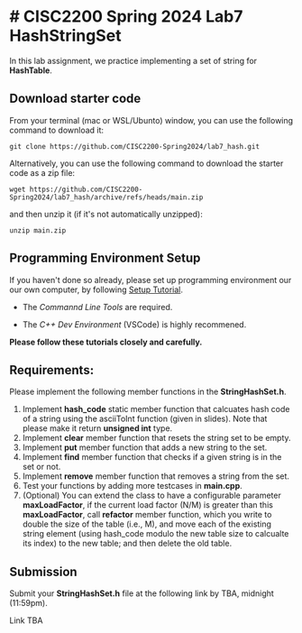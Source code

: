 # # CISC2200 Spring 2024 Lab7 HashStringSet 

In this lab assignment, we practice implementing a set of string for **HashTable**.  

## Download starter code

From your terminal (mac or WSL/Ubunto) window, you can use the following command to download it:
```
git clone https://github.com/CISC2200-Spring2024/lab7_hash.git
```
Alternatively, you can use the following command to download the starter code as a zip file:
```
wget https://github.com/CISC2200-Spring2024/lab7_hash/archive/refs/heads/main.zip
```

and then unzip it (if it's not automatically unzipped): 
```
unzip main.zip
```

## Programming Environment Setup
If you haven't done so already, please set up programming environment our our own computer, by following [Setup Tutorial](https://eecs280staff.github.io/tutorials/). 

- The _Commannd Line Tools_ are required. 

- The _C++ Dev Environment_ (VSCode) is highly recommened.

**Please follow these tutorials closely and carefully.**

## Requirements:

Please implement the following member functions in the **StringHashSet.h**. 

1.  Implement **hash_code** static member function that calcuates hash code of a string using the asciiToInt function (given in slides). Note that please make it return **unsigned int** type.
2.  Implement **clear** member function that resets the string set to be empty.
3.  Implement **put** member function that adds a new string to the set.
4.  Implement **find** member function that checks if a given string is in the set or not.
5.  Implement **remove** member function that removes a string from the set. 
6.  Test your functions by adding more testcases in  **main.cpp**.
7.  (Optional) You can extend the class to have a configurable parameter **maxLoadFactor**, if the current load factor (N/M) is greater than this **maxLoadFactor**, call **refactor** member function, which you write to double the size of the table (i.e., M), and move each of the existing string element (using hash_code modulo the new table size to calcualte its index) to the new table; and then delete the old table. 
    


## Submission 

Submit your **StringHashSet.h** file at the following link by TBA, midnight (11:59pm).

Link TBA 
